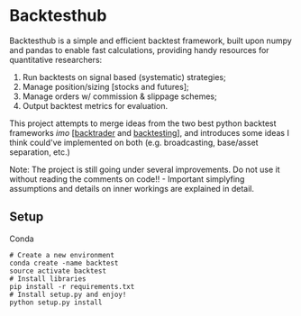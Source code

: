 Backtesthub
======================

Backtesthub is a simple and efficient backtest framework, built upon numpy and pandas to enable fast calculations, providing handy resources for quantitative researchers: 

1) Run backtests on signal based (systematic) strategies; 
2) Manage position/sizing [stocks and futures]; 
3) Manage orders w/ commission & slippage schemes; 
4) Output backtest metrics for evaluation.

This project attempts to merge ideas from the two best python backtest frameworks _imo_ [[backtrader](https://www.backtrader.com/) and [backtesting](https://github.com/nashquant/backtesting.py)], and introduces some ideas I think could've implemented on both (e.g. broadcasting, base/asset separation, etc.)

Note: The project is still going under several improvements. Do not use it without reading the comments on code!! - Important simplyfing assumptions and details on inner workings are explained in detail.

## Setup
Conda
```
# Create a new environment
conda create -name backtest
source activate backtest
# Install libraries 
pip install -r requirements.txt
# Install setup.py and enjoy!
python setup.py install
```
